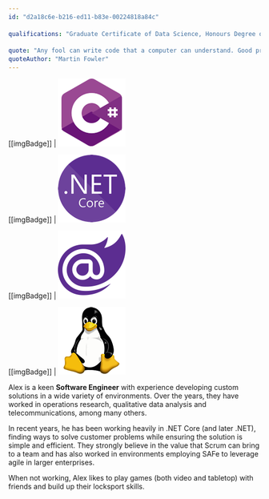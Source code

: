 ```yaml
---
id: "d2a18c6e-b216-ed11-b83e-00224818a84c"

qualifications: "Graduate Certificate of Data Science, Honours Degree of Bachelor of Computer Science, Bachelor of Science"

quote: "Any fool can write code that a computer can understand. Good programmers write code that humans can understand."
quoteAuthor: "Martin Fowler"
---
```


[[imgBadge]]
| ![](../badges/Developer-c-sharp.png)

[[imgBadge]]
| ![](../badges/Developer-dotnet-core.png)

[[imgBadge]]
| ![](../badges/Developer-blazor.png)

[[imgBadge]]
| ![](../badges/Developer-linux.png)

Alex is a keen **Software Engineer** with experience developing custom solutions in a wide variety of environments. Over the years, they have worked in operations research, qualitative data analysis and telecommunications, among many others.

In recent years, he has been working heavily in .NET Core (and later .NET), finding ways to solve customer problems while ensuring the solution is simple and efficient. They strongly believe in the value that Scrum can bring to a team and has also worked in environments employing SAFe to leverage agile in larger enterprises.

When not working, Alex likes to play games (both video and tabletop) with friends and build up their locksport skills.